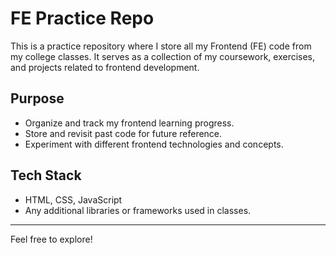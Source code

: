 # FE Practice Repo

This is a practice repository where I store all my Frontend (FE) code from my college classes. It serves as a collection of my coursework, exercises, and projects related to frontend development.

## Purpose
- Organize and track my frontend learning progress.
- Store and revisit past code for future reference.
- Experiment with different frontend technologies and concepts.

## Tech Stack
- HTML, CSS, JavaScript  
- Any additional libraries or frameworks used in classes.

---

Feel free to explore!
